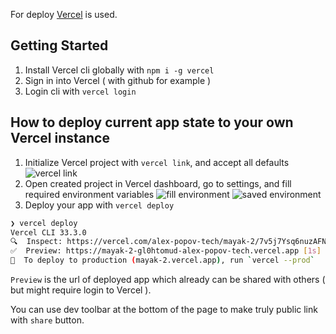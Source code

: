 For deploy [Vercel](https://vercel.com/docs/getting-started-with-vercel/projects-deployments) is used.

## Getting Started

1. Install Vercel cli globally with `npm i -g vercel`
2. Sign in into Vercel ( with github for example )
3. Login cli with `vercel login`

## How to deploy current app state to your own Vercel instance

1. Initialize Vercel project with `vercel link`, and accept all defaults
   ![vercel link](https://github.com/keenethics/mayak/assets/21224705/83782cc0-090f-49d3-8308-b45709d61ad8)
2. Open created project in Vercel dashboard, go to settings, and fill required environment variables
   ![fill environment](https://github.com/keenethics/mayak/assets/21224705/812af0ee-a738-4b3e-938e-280579290599)
   ![saved environment](https://github.com/keenethics/mayak/assets/21224705/a9d5a1e2-bb5b-4231-b6b0-30fb5c262c83)
3. Deploy your app with `vercel deploy`

```sh
❯ vercel deploy
Vercel CLI 33.3.0
🔍  Inspect: https://vercel.com/alex-popov-tech/mayak-2/7v5j7Ysq6nuzAFNto7ZxRcGcyWtA [1s]
✅  Preview: https://mayak-2-gl0htomud-alex-popov-tech.vercel.app [1s]
📝  To deploy to production (mayak-2.vercel.app), run `vercel --prod`
```

`Preview` is the url of deployed app which already can be shared with others ( but might require login to Vercel ).

You can use dev toolbar at the bottom of the page to make truly public link with `share` button.
